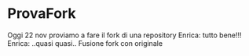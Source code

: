 # ProvaFork
Oggi 22 nov proviamo a fare il fork di una repository
Enrica: tutto bene!!!
Enrica: ..quasi quasi..
Fusione fork con originale
